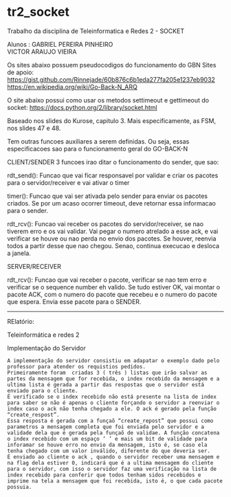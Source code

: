 # tr2_socket
Trabalho da disciplina de Teleinformatica e Redes 2 - SOCKET

Alunos : GABRIEL PEREIRA PINHEIRO   
         VICTOR ARAUJO VIEIRA

Os sites abaixo possuem pseudocodigos do funcionamento do GBN
Sites de apoio: https://gist.github.com/Rinnejade/60b876c6b1eda277fa205e1237eb9032
				https://en.wikipedia.org/wiki/Go-Back-N_ARQ


O site abaixo possui como usar os metodos settimeout e gettimeout do socket:
https://docs.python.org/2/library/socket.html

Baseado nos slides do Kurose, capitulo 3. Mais especificamente, as FSM, nos slides 47 e 48.

Tem outras funcoes auxiliares a serem definidas. Ou seja, essas especificacoes sao para o funcionamento geral do GO-BACK-N

CLIENT/SENDER
3 funcoes irao ditar o funcionamento do sender, que sao:

rdt_send(): Funcao que vai ficar responsavel por validar e criar os pacotes para o servidor/receiver e vai ativar o timer

timer(): Funcao que vai ser ativada pelo sender para enviar os pacotes criados. Se por um acaso ocorrer timeout, deve retornar essa informacao para o sender.

rdt_rcv(): Funcao vai receber os pacotes do servidor/receiver, se nao tiverem erro e os vai validar. Vai pegar o numero atrelado a esse ack, e vai verificar se houve ou nao perda no envio dos pacotes. Se houver, reenvia todos a partir desse que nao chegou. Senao, continua execucao e desloca a janela.


SERVER/RECEIVER

rdt_rcv(): Funcao que vai receber o pacote, verificar se nao tem erro e verificar se o sequence number eh valido. Se tudo estiver OK, vai montar o pacote ACK, com o numero do pacote que recebeu e o numero do pacote que espera. Envia esse pacote para o SENDER.


__________________________________________________________________________________________
RElatório:

Teleinformática e redes 2 


Implementação do Servidor



	A implementação do servidor consistiu em adapatar o exemplo dado pelo professor para atender os requistios pedidos.
	Primeiramente foram  criadas 3 ( três ) listas que irão salvar as partes da mensagem que for recebida, o index recebido da mensagem e a ultima lista é gerada a partir das respostas que o servidor está enviado para o cliente.
	É verificado se o index recebido não está presente na lista de index para saber se não é apenas o cliente forçando o servidor a reenviar o index caso o ack não tenha chegado a ele. O ack é gerado pela função “create_respost”.
	Essa resposta é gerada com a funçaõ “create_repost” que possui como parametros a mensagem completa que foi enviada pelo servidor e a validade dela que é gerada pela funçaõ de validae. A função concatena o index recebido com um espaço ‘ ’ e mais um bit de validade para inforamar se houve erro no envio da mensagem, isto é, se caso ela tenha chegado com um valor inválido, diferente do que deveria ser.
	É enviado ao cliente o ack , quando o servidor receber uma mensagem e na flag dela estiver 0, indicará que é a ultima mensagem do cliente para o servidor, com isso o servidor faz uma verificação na lista de index recebido para conferir que todos tenham sidos recebidos e imprime na tela a mensagem que foi recebida, isto é, o que cada pacote possuia.
